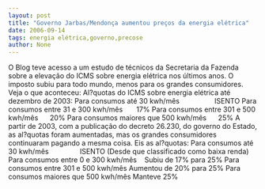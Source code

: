 ```yaml
---
layout: post
title: "Governo Jarbas/Mendonça aumentou preços da energia elétrica"
date: 2006-09-14
tags: energia elétrica,governo,precose
author: None
---
```

O Blog teve acesso a um estudo de técnicos da Secretaria da Fazenda sobre a elevação do ICMS sobre energia elétrica nos últimos anos. 
O imposto subiu para todo mundo, menos para os grandes consumidores. Veja o que aconteceu:
Al?quotas do ICMS sobre energia elétrica até dezembro de 2003:
Para consumos até 30 kwh/mês&nbsp;&nbsp;&nbsp;&nbsp;&nbsp;&nbsp;&nbsp;&nbsp;&nbsp;&nbsp;&nbsp;&nbsp;&nbsp;&nbsp;&nbsp;&nbsp;&nbsp;&nbsp;ISENTO
Para consumos entre 31 e 300 kwh/mês&nbsp;&nbsp;&nbsp;&nbsp;&nbsp;&nbsp;&nbsp;17%
Para consumos entre 301 e 500 kwh/mês&nbsp;&nbsp;&nbsp;&nbsp;&nbsp; 20%
Para consumos maiores que 500 kwh/mês&nbsp;&nbsp;&nbsp;&nbsp;&nbsp; 25%
A partir de 2003, com a publicação do decreto 26.230, do governo do Estado, as al?quotas foram aumentadas, mas os grandes consumidores continuaram pagando a mesma coisa. 
Eis as al?quotas:
Para consumos até 30 kwh/mês&nbsp;&nbsp;&nbsp;&nbsp;&nbsp;&nbsp;&nbsp;&nbsp;&nbsp;&nbsp;&nbsp;&nbsp;&nbsp;&nbsp;&nbsp;
ISENTO (Desde que classificado como baixa renda)
Para consumos entre&nbsp;0 e 300 kwh/mês&nbsp;&nbsp;&nbsp; 
Subiu de 17% para 25%
Para consumos entre 301 e 500 kwh/mês 
Aumentou de 20% para 25%
Para consumos maiores que 500 kwh/mês 
Manteve 25% 